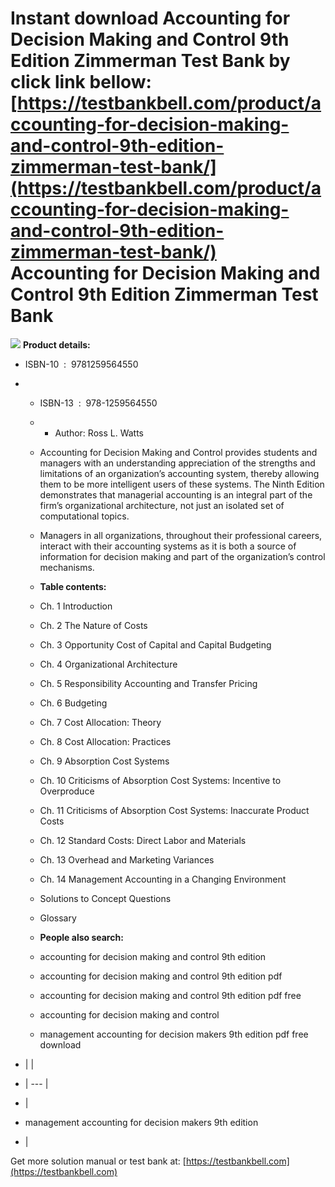 Instant download **Accounting for Decision Making and Control 9th Edition Zimmerman Test Bank** by click link bellow:  
[https://testbankbell.com/product/accounting-for-decision-making-and-control-9th-edition-zimmerman-test-bank/](https://testbankbell.com/product/accounting-for-decision-making-and-control-9th-edition-zimmerman-test-bank/)  
Accounting for Decision Making and Control 9th Edition Zimmerman Test Bank
==========================================================================


![](https://testbankbell.com/wp-content/uploads/2023/05/accounting-decision-making-control-9th-edition-zimmerman-test-bank.jpg)
**Product details:**
* ISBN-10 ‏ : ‎ 9781259564550
* * ISBN-13 ‏ : ‎ 978-1259564550
  * * Author: Ross L. Watts
   
  * Accounting for Decision Making and Control provides students and managers with an understanding appreciation of the strengths and limitations of an organization’s accounting system, thereby allowing them to be more intelligent users of these systems. The Ninth Edition demonstrates that managerial accounting is an integral part of the firm’s organizational architecture, not just an isolated set of computational topics.
 
  * Managers in all organizations, throughout their professional careers, interact with their accounting systems as it is both a source of information for decision making and part of the organization’s control mechanisms.
 
  * **Table contents:**
 
  * Ch. 1 Introduction
  * Ch. 2 The Nature of Costs
  * Ch. 3 Opportunity Cost of Capital and Capital Budgeting
  * Ch. 4 Organizational Architecture
  * Ch. 5 Responsibility Accounting and Transfer Pricing
  * Ch. 6 Budgeting
  * Ch. 7 Cost Allocation: Theory
  * Ch. 8 Cost Allocation: Practices
  * Ch. 9 Absorption Cost Systems
  * Ch. 10 Criticisms of Absorption Cost Systems: Incentive to Overproduce
  * Ch. 11 Criticisms of Absorption Cost Systems: Inaccurate Product Costs
  * Ch. 12 Standard Costs: Direct Labor and Materials
  * Ch. 13 Overhead and Marketing Variances
  * Ch. 14 Management Accounting in a Changing Environment
  * Solutions to Concept Questions
  * Glossary
 
  * **People also search:**
  * accounting for decision making and control 9th edition
 
  * accounting for decision making and control 9th edition pdf
 
  * accounting for decision making and control 9th edition pdf free
 
  * accounting for decision making and control
 
  * management accounting for decision makers 9th edition pdf free download
 
* |  |
* | --- |
* |
* management accounting for decision makers 9th edition
*  |

 Get more solution manual or test bank at: [https://testbankbell.com](https://testbankbell.com)
